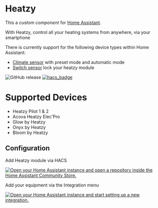 # Heatzy
This a *custom component* for [Home Assistant](https://www.home-assistant.io/). 

With Heatzy, control all your heating systems from anywhere, via your smartphone

There is currently support for the following device types within Home Assistant:
* [Climate sensor](#sensor) with preset mode and automatic mode
* [Switch sensor](#lock) lock your heatzy module



![GitHub release](https://img.shields.io/github/release/Cyr-ius/hass-heatzy)
[![hacs_badge](https://img.shields.io/badge/HACS-Default-orange.svg)](https://github.com/hacs/integration)

# Supported Devices
- Heatzy Pilot 1 & 2
- Acova Heatzy Elec'Pro
- Glow by Heatzy
- Onyx by Heatzy
- Bloom by Heatzy

## Configuration

Add Heatzy module via HACS

[![Open your Home Assistant instance and open a repository inside the Home Assistant Community Store.](https://my.home-assistant.io/badges/hacs_repository.svg)](https://my.home-assistant.io/redirect/hacs_repository/?owner=cyr-ius&repository=hass-heatzy&category=integration)

Add your equipment via the Integration menu

[![Open your Home Assistant instance and start setting up a new integration.](https://my.home-assistant.io/badges/config_flow_start.svg)](https://my.home-assistant.io/redirect/config_flow_start/?domain=heatzy)

